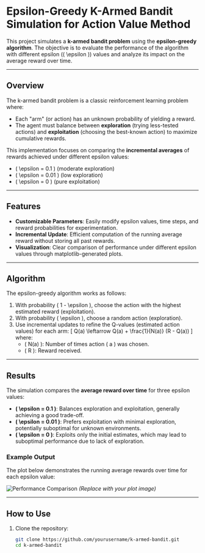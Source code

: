# Epsilon-Greedy K-Armed Bandit Simulation for Action Value Method

This project simulates a **k-armed bandit problem** using the **epsilon-greedy algorithm**. The objective is to evaluate the performance of the algorithm with different epsilon (\( \epsilon \)) values and analyze its impact on the average reward over time.

---

## Overview

The k-armed bandit problem is a classic reinforcement learning problem where:
- Each "arm" (or action) has an unknown probability of yielding a reward.
- The agent must balance between **exploration** (trying less-tested actions) and **exploitation** (choosing the best-known action) to maximize cumulative rewards.

This implementation focuses on comparing the **incremental averages** of rewards achieved under different epsilon values:
- \( \epsilon = 0.1 \) (moderate exploration)
- \( \epsilon = 0.01 \) (low exploration)
- \( \epsilon = 0 \) (pure exploitation)

---

## Features

- **Customizable Parameters**: Easily modify epsilon values, time steps, and reward probabilities for experimentation.
- **Incremental Update**: Efficient computation of the running average reward without storing all past rewards.
- **Visualization**: Clear comparison of performance under different epsilon values through matplotlib-generated plots.

---

## Algorithm

The epsilon-greedy algorithm works as follows:
1. With probability \( 1 - \epsilon \), choose the action with the highest estimated reward (exploitation).
2. With probability \( \epsilon \), choose a random action (exploration).
3. Use incremental updates to refine the Q-values (estimated action values) for each arm:
   \[
   Q(a) \leftarrow Q(a) + \frac{1}{N(a)} (R - Q(a))
   \]
   where:
   - \( N(a) \): Number of times action \( a \) was chosen.
   - \( R \): Reward received.

---

## Results

The simulation compares the **average reward over time** for three epsilon values:

- **\( \epsilon = 0.1 \)**: Balances exploration and exploitation, generally achieving a good trade-off.
- **\( \epsilon = 0.01 \)**: Prefers exploitation with minimal exploration, potentially suboptimal for unknown environments.
- **\( \epsilon = 0 \)**: Exploits only the initial estimates, which may lead to suboptimal performance due to lack of exploration.

### Example Output

The plot below demonstrates the running average rewards over time for each epsilon value:

![Performance Comparison](https://via.placeholder.com/800x400?text=Epsilon-Greedy+Simulation) *(Replace with your plot image)*

---

## How to Use

1. Clone the repository:
   ```bash
   git clone https://github.com/yourusername/k-armed-bandit.git
   cd k-armed-bandit

